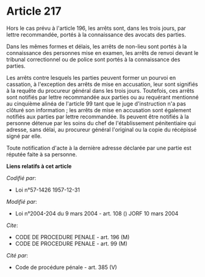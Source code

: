 # Article 217

Hors le cas prévu à l'article 196, les arrêts sont, dans les trois jours, par lettre recommandée, portés à la connaissance
des avocats des parties.

Dans les mêmes formes et délais, les arrêts de non-lieu sont portés à la connaissance des personnes mise en examen, les
arrêts de renvoi devant le tribunal correctionnel ou de police sont portés à la connaissance des parties.

Les arrêts contre lesquels les parties peuvent former un pourvoi en cassation, à l'exception des arrêts de mise en
accusation, leur sont signifiés à la requête du procureur général dans les trois jours. Toutefois, ces arrêts sont notifiés
par lettre recommandée aux parties ou au requérant mentionné au cinquième alinéa de l'article 99 tant que le juge
d'instruction n'a pas clôturé son information ; les arrêts de mise en accusation sont également notifiés aux parties par
lettre recommandée. Ils peuvent être notifiés à la personne détenue par les soins du chef de l'établissement pénitentiaire
qui adresse, sans délai, au procureur général l'original ou la copie du récépissé signé par elle.

Toute notification d'acte à la dernière adresse déclarée par une partie est réputée faite à sa personne.

**Liens relatifs à cet article**

_Codifié par_:

  - Loi n°57-1426 1957-12-31

_Modifié par_:

  - Loi n°2004-204 du 9 mars 2004 - art. 108 () JORF 10 mars 2004

_Cite_:

  - CODE DE PROCEDURE PENALE - art. 196 (M)
  - CODE DE PROCEDURE PENALE - art. 99 (M)

_Cité par_:

  - Code de procédure pénale - art. 385 (V)
